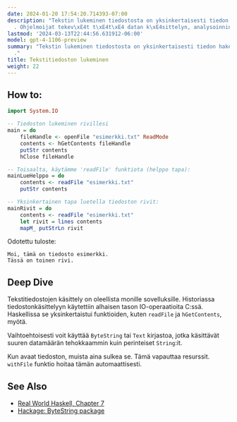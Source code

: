 ```yaml
---
date: 2024-01-20 17:54:20.714393-07:00
description: "Tekstin lukeminen tiedostosta on yksinkertaisesti tiedon hakemista levylt\xE4\
  . Ohjelmoijat tekev\xE4t t\xE4t\xE4 datan k\xE4sittelyn, analysoinnin tai tulosten\u2026"
lastmod: '2024-03-13T22:44:56.631912-06:00'
model: gpt-4-1106-preview
summary: "Tekstin lukeminen tiedostosta on yksinkertaisesti tiedon hakemista levylt\xE4\
  ."
title: Tekstitiedoston lukeminen
weight: 22
---
```


## How to:
```haskell
import System.IO

-- Tiedoston lukeminen rivillesi
main = do
    fileHandle <- openFile "esimerkki.txt" ReadMode
    contents <- hGetContents fileHandle
    putStr contents
    hClose fileHandle

-- Toisaalta, käytämme 'readFile' funktiota (helppo tapa):
mainLueHelppo = do
    contents <- readFile "esimerkki.txt"
    putStr contents

-- Yksinkertainen tapa luetella tiedoston rivit:
mainRivit = do
    contents <- readFile "esimerkki.txt"
    let rivit = lines contents
    mapM_ putStrLn rivit
```
Odotettu tuloste:
```
Moi, tämä on tiedosto esimerkki.
Tässä on toinen rivi.
```

## Deep Dive
Tekstitiedostojen käsittely on oleellista monille sovelluksille. Historiassa tiedostonkäsittelyyn käytettiin alhaisen tason IO-operaatioita C:ssä. Haskellissa se yksinkertaistui funktioiden, kuten `readFile` ja `hGetContents`, myötä.

Vaihtoehtoisesti voit käyttää `ByteString` tai `Text` kirjastoa, jotka käsittävät suuren datamäärän tehokkaammin kuin perinteiset `String`:it.

Kun avaat tiedoston, muista aina sulkea se. Tämä vapauttaa resurssit. `withFile` funktio hoitaa tämän automaattisesti.

## See Also
- [Real World Haskell, Chapter 7](http://book.realworldhaskell.org/read/io.html)
- [Hackage: ByteString package](https://hackage.haskell.org/package/bytestring)
